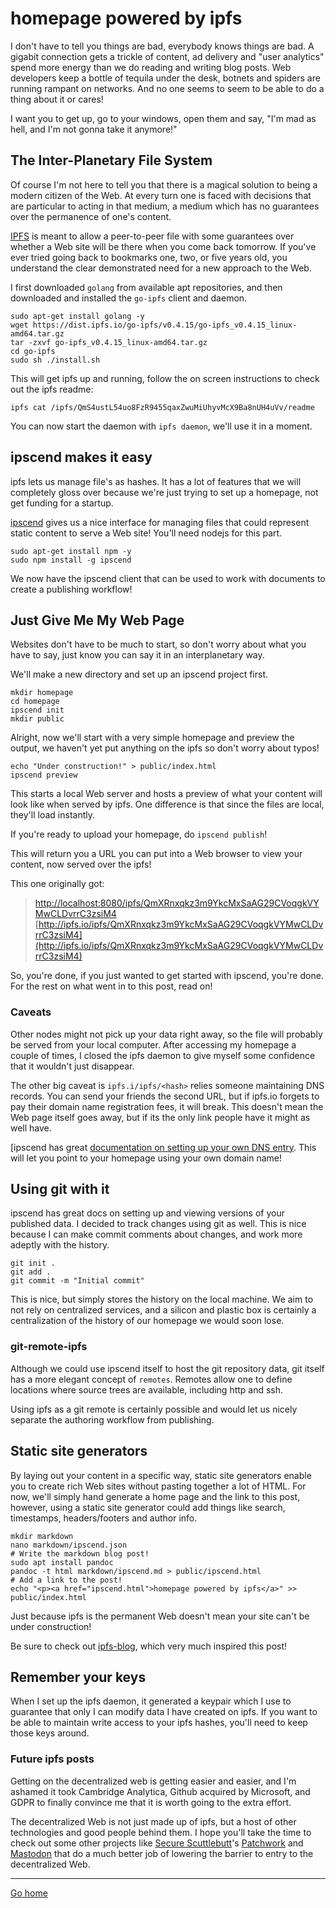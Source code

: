 # homepage powered by ipfs

I don't have to tell you things are bad, everybody knows things are bad.
A gigabit connection gets a trickle of content, ad delivery and "user 
analytics" spend more energy than we do reading and writing blog posts. 
Web developers keep a bottle of tequila under the desk, botnets and 
spiders are running rampant on networks. And no one seems to seem to 
be able to do a thing about it or cares!

I want you to get up, go to your windows, open them and say, "I'm mad 
as hell, and I'm not gonna take it anymore!"

## The Inter-Planetary File System

Of course I'm not here to tell you that there is a magical solution 
to being a modern citizen of the Web. At every turn one is faced with 
decisions that are particular to acting in that medium, a medium 
which has no guarantees over the permanence of one's content.

[IPFS](https://ipfs.io/) is meant to allow a peer-to-peer file with 
some guarantees over whether a Web site will be there when you come 
back tomorrow. If you've ever tried going back to bookmarks one, 
two, or five years old, you understand the clear demonstrated need 
for a new approach to the Web.

I first downloaded `golang` from available apt repositories, and then
downloaded and installed the `go-ipfs` client and daemon.

```
sudo apt-get install golang -y
wget https://dist.ipfs.io/go-ipfs/v0.4.15/go-ipfs_v0.4.15_linux-amd64.tar.gz
tar -zxvf go-ipfs_v0.4.15_linux-amd64.tar.gz
cd go-ipfs
sudo sh ./install.sh
```

This will get ipfs up and running, follow the on screen instructions to 
check out the ipfs readme:

```
ipfs cat /ipfs/QmS4ustL54uo8FzR9455qaxZwuMiUhyvMcX9Ba8nUH4uVv/readme
```

You can now start the daemon with `ipfs daemon`, we'll use it in a moment.

## ipscend makes it easy

ipfs lets us manage file's as hashes. It has a lot of features that we 
will completely gloss over because we're just trying to set up a homepage, 
not get funding for a startup.

[ipscend](https://ipfs.io/blog/3-ipscend/) gives us a nice interface for managing files that could represent 
static content to serve a Web site! You'll need nodejs for this part.

```
sudo apt-get install npm -y
sudo npm install -g ipscend
```

We now have the ipscend client that can be used to work with documents 
to create a publishing workflow!

## Just Give Me My Web Page

Websites don't have to be much to start, so don't worry about what you have 
to say, just know you can say it in an interplanetary way.

We'll make a new directory and set up an ipscend project first.

```
mkdir homepage
cd homepage
ipscend init
mkdir public
```

Alright, now we'll start with a very simple homepage and preview the 
output, we haven't yet put anything on the ipfs so don't worry about
typos!

```
echo "Under construction!" > public/index.html
ipscend preview
```

This starts a local Web server and hosts a preview of what your content 
will look like when served by ipfs. One difference is that since the 
files are local, they'll load instantly.

If you're ready to upload your homepage, do `ipscend publish`!

This will return you a URL you can put into a Web browser to view your 
content, now served over the ipfs!

This one originally got: 

> [http://localhost:8080/ipfs/QmXRnxqkz3m9YkcMxSaAG29CVoqgkVYMwCLDvrrC3zsiM4](http://ipfs.io/ipfs/QmXRnxqkz3m9YkcMxSaAG29CVoqgkVYMwCLDvrrC3zsiM4)
> [http://ipfs.io/ipfs/QmXRnxqkz3m9YkcMxSaAG29CVoqgkVYMwCLDvrrC3zsiM4](http://ipfs.io/ipfs/QmXRnxqkz3m9YkcMxSaAG29CVoqgkVYMwCLDvrrC3zsiM4)

So, you're done, if you just wanted to get started with ipscend, you're 
done. For the rest on what went in to this post, read on!

### Caveats

Other nodes might not pick up your data right away, so the file will 
probably be served from your local computer. After accessing my homepage
a couple of times, I closed the ipfs daemon to give myself some 
confidence that it wouldn't just disappear.

The other big caveat is `ipfs.i/ipfs/<hash>` relies someone maintaining 
DNS records. You can send your friends the second URL, but if ipfs.io forgets to pay their 
domain name registration fees, it will break. This doesn't mean the Web 
page itself goes away, but if its the only link people have it might as 
well have.

[ipscend has great [documentation on setting up your own DNS entry](https://github.com/diasdavid/ipscend#use-ipfs-to-host-your-webpage-using-a-standard-domain-includes-cool-dns-trick).
This will let you point to your homepage using your own domain name!

## Using git with it

ipscend has great docs on setting up and viewing versions of your 
published data. I decided to track changes using git as well. This is nice 
because I can make commit comments about changes, and work more 
adeptly with the history.

```
git init .
git add .
git commit -m "Initial commit"
```

This is nice, but simply stores the history on the local machine. We aim to
not rely on centralized services, and a silicon and plastic box is certainly 
a centralization of the history of our homepage we would soon lose.

### git-remote-ipfs

Although we could use ipscend itself to host the git repository data, git itself 
has a more elegant concept of `remotes`. Remotes allow one to define locations where 
source trees are available, including http and ssh.

Using ipfs as a git remote is certainly possible and would let us nicely 
separate the authoring workflow from publishing.

## Static site generators

By laying out your content in a specific way, static site generators enable you to 
create rich Web sites without pasting together a lot of HTML. For now, we'll simply
hand generate a home page and the link to this post, however, using a static 
site generator could add things like search, timestamps, headers/footers and author 
info.

```
mkdir markdown
nano markdown/ipscend.json
# Write the markdown blog post!
sudo apt install pandoc
pandoc -t html markdown/ipscend.md > public/ipscend.html
# Add a link to the post!
echo "<p><a href="ipscend.html">homepage powered by ipfs</a>" >> public/index.html
```

Just because ipfs is the permanent Web doesn't mean your site can't be under construction!

Be sure to check out [ipfs-blog](https://github.com/noffle/ipfs-blog), which very much inspired this post!

## Remember your keys

When I set up the ipfs daemon, it generated a keypair which I use to guarantee 
that only I can modify data I have created on ipfs. If you want to be able 
to maintain write access to your ipfs hashes, you'll need to keep those keys 
around.


### Future ipfs posts

Getting on the decentralized web is getting easier and easier, and I'm ashamed 
it took Cambridge Analytica, Github acquired by Microsoft, and GDPR to finally 
convince me that it is worth going to the extra effort.

The decentralized Web is not just made up of ipfs, but a host of other technologies 
and good people behind them. I hope you'll take the time to check out some other 
projects like [Secure Scuttlebutt](http://scuttlebutt.nz)'s [Patchwork](https://github.com/ssbc/patchwork) and 
[Mastodon](https://joinmastodon.org/) that do a much better job of lowering the 
barrier to entry to the decentralized Web.

________________________

<a href="index.html">Go home</a>
